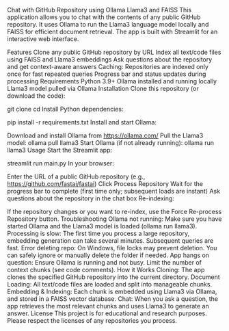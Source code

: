 Chat with GitHub Repository using Ollama Llama3 and FAISS
This application allows you to chat with the contents of any public GitHub repository. It uses Ollama to run the Llama3 language model locally and FAISS for efficient document retrieval. The app is built with Streamlit for an interactive web interface.

Features
Clone any public GitHub repository by URL
Index all text/code files using FAISS and Llama3 embeddings
Ask questions about the repository and get context-aware answers
Caching: Repositories are indexed only once for fast repeated queries
Progress bar and status updates during processing
Requirements
Python 3.9+
Ollama installed and running locally
Llama3 model pulled via Ollama
Installation
Clone this repository (or download the code):

git clone <this-repo-url>
cd <this-repo-directory>
Install Python dependencies:

pip install -r requirements.txt
Install and start Ollama:

Download and install Ollama from https://ollama.com/
Pull the Llama3 model:
ollama pull llama3
Start Ollama (if not already running):
ollama run llama3
Usage
Start the Streamlit app:

streamlit run main.py
In your browser:

Enter the URL of a public GitHub repository (e.g., https://github.com/fastai/fastai)
Click Process Repository
Wait for the progress bar to complete (first time only; subsequent loads are instant)
Ask questions about the repository in the chat box
Re-indexing:

If the repository changes or you want to re-index, use the Force Re-process Repository button.
Troubleshooting
Ollama not running:
Make sure you have started Ollama and the Llama3 model is loaded (ollama run llama3).
Processing is slow:
The first time you process a large repository, embedding generation can take several minutes. Subsequent queries are fast.
Error deleting repo:
On Windows, file locks may prevent deletion. You can safely ignore or manually delete the folder if needed.
App hangs on question:
Ensure Ollama is running and not busy. Limit the number of context chunks (see code comments).
How it Works
Cloning: The app clones the specified GitHub repository into the current directory.
Document Loading: All text/code files are loaded and split into manageable chunks.
Embedding & Indexing: Each chunk is embedded using Llama3 via Ollama, and stored in a FAISS vector database.
Chat: When you ask a question, the app retrieves the most relevant chunks and uses Llama3 to generate an answer.
License
This project is for educational and research purposes. Please respect the licenses of any repositories you process.

